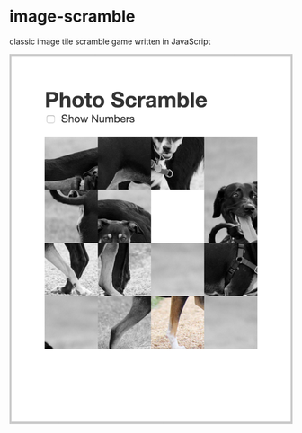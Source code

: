 # image-scramble
classic image tile scramble game written in JavaScript

![image scramble screenshot](screenshot.png)
